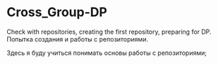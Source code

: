 # Cross_Group-DP
Check with repositories, creating the first repository, preparing for DP.
Попытка создания и работы с репозиториями.

Здесь я буду учиться понимать основы работы с репозиториями; 
